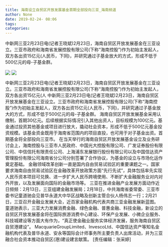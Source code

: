 ```yaml
---
title: 海南设立自贸区开放发展基金首期全部投向三亚_海南频道
author: None
date: 2019-02-24- 08:06
tags: 
categories: 
---
```

中新网三亚2月23日电(记者王晓斌)2月23日，海南自贸区开放发展基金在三亚设立。三亚市政府和海南省发展控股有限公司(下称“海南控股”)作为初始主发起人，双方各出资15亿元(人民币，下同)，并研究通过子基金放大的方式，形成不低于500亿元的母-子基金群。
<!-- more -->
                
<img align="center" border="0" src="http://p1.ifengimg.com/a/2019_09/e0b1b352746df65_size38_w540_h405.jpg" />
                
<img align="center" border="0" src="http://p2.ifengimg.com/a/2016/0810/204c433878d5cf9size1_w16_h16.png" />
            
中新网三亚2月23日电(记者王晓斌)2月23日，海南自贸区开放发展基金在三亚设立。三亚市政府和海南省发展控股有限公司(下称“海南控股”)作为初始主发起人，双方各出资15亿元(人
中新网三亚2月23日电(记者王晓斌)2月23日，海南自贸区开放发展基金在三亚设立。三亚市政府和海南省发展控股有限公司(下称“海南控股”)作为初始主发起人，双方各出资15亿元(人民币，下同)，并研究通过子基金放大的方式，形成不低于500亿元的母-子基金群。
海南自贸区开放发展基金采用认缴制，首期30亿元。后续根据实际情况引入其他出资人，目标规模为100亿元。基金通过投资其他基金或项目进行放大，撬动社会资本，形成不低于500亿元基金投资规模。该基金资金既用于海南省范围内的项目直投，也可用于对子基金出资。首期基金将全部投向三亚市。
在当天举行的海南自贸区开放发展基金设立及业务研讨会上，海南控股与三亚市人民政府、中国光大控股有限公司、广发证券股份有限公司、中信信托有限责任公司、上海浦东发展银行股份有限公司以及中国信达资产管理股份有限公司海南省分公司分别签署了合作协议，为基金的设立与市场化运作奠定基础。
金融领域改革创新一直是国内自由贸易试验区的重要课题之一。国家要求海南自由贸易试验区在金融改革开放政策方面“先行先试”，具体包括率先实现人民币资本项目可兑换、进一步扩大人民币跨境使用、不断扩大金融服务业对内对外开放，以及发展面向国际的金融市场等。
三亚在推进金融产业发展方面动作近日频频：2月13日，三亚组建金融发展局；2月18日，中共海南省委常委、三亚市委书记童道驰会见普华永道大中华区战略及创新主管合伙人杨伟志一行；2月21日，三亚召开金融业发展大会，近百家金融机构代表共商三亚金融发展新蓝图。
童道驰表示，三亚大力发展消费金融、绿色金融、普惠金融、科技金融，新设立的自贸区开放发展基金将在国际旅游消费中心建设、环保产业发展、小微企业服务、科技城建设等方面大有作为，“真正使金融业服务实体经济发展，服务海南自贸区自贸港建设”。
MacquarieGroupLimited、InvescoLtd、中国信达资产等知名金融机构代表及普华永道、安永等国际会计师事务所主要负责人出席活动，并为三亚融合社会资本推动自贸区(港)建设建言献策。
[责任编辑：张采婷]
            
